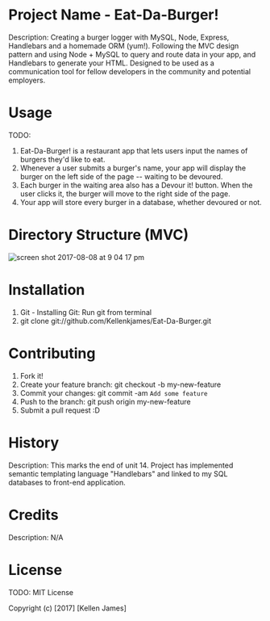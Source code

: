 # Project Name - Eat-Da-Burger!
Description: Creating a burger logger with MySQL, Node, Express, Handlebars and a homemade ORM (yum!). Following the MVC design pattern and using Node + MySQL to query and route data in your app, and Handlebars to generate your HTML.
Designed to be used as a communication tool for fellow developers in the community and potential employers. 

# Usage
TODO: 
1) Eat-Da-Burger! is a restaurant app that lets users input the names of burgers they'd like to eat.
2) Whenever a user submits a burger's name, your app will display the burger on the left side of the page -- waiting to be    devoured.
3) Each burger in the waiting area also has a Devour it! button. When the user clicks it, the burger will move to the right  side of the page.
4) Your app will store every burger in a database, whether devoured or not.

# Directory Structure (MVC)
![screen shot 2017-08-08 at 9 04 17 pm](https://user-images.githubusercontent.com/20759022/29104877-08c021a0-7c7e-11e7-9565-da1bb79421bd.png)

# Installation
1) Git - Installing Git: Run git from terminal
2) git clone git://github.com/Kellenkjames/Eat-Da-Burger.git

# Contributing

  1. Fork it!
  2. Create your feature branch: git checkout -b my-new-feature
  3. Commit your changes: git commit -am `Add some feature`
  4. Push to the branch: git push origin my-new-feature
  5. Submit a pull request :D
  
# History
Description: This marks the end of unit 14. Project has implemented semantic templating language "Handlebars" and linked to my SQL databases to front-end application. 

# Credits 
Description: N/A

# License
TODO: MIT License

Copyright (c) [2017] [Kellen James]
